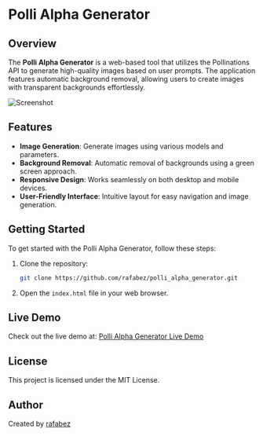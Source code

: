 # Polli Alpha Generator

## Overview
The **Polli Alpha Generator** is a web-based tool that utilizes the Pollinations API to generate high-quality images based on user prompts. The application features automatic background removal, allowing users to create images with transparent backgrounds effortlessly.

![Screenshot](https://www.interzone.art.br/polli_alpha/screenshot.webp)

## Features
- **Image Generation**: Generate images using various models and parameters.
- **Background Removal**: Automatic removal of backgrounds using a green screen approach.
- **Responsive Design**: Works seamlessly on both desktop and mobile devices.
- **User-Friendly Interface**: Intuitive layout for easy navigation and image generation.

## Getting Started
To get started with the Polli Alpha Generator, follow these steps:
1. Clone the repository:
   ```bash
   git clone https://github.com/rafabez/polli_alpha_generator.git
   ```
2. Open the `index.html` file in your web browser.

## Live Demo
Check out the live demo at: [Polli Alpha Generator Live Demo](https://interzone.art.br/polli_alpha/)

## License
This project is licensed under the MIT License.

## Author
Created by [rafabez](https://github.com/rafabez)
